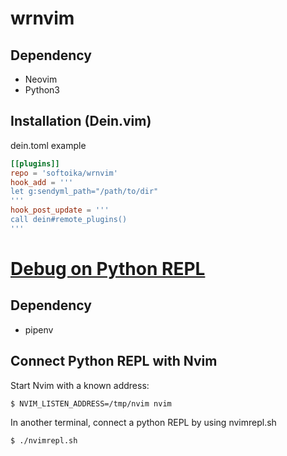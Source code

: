 # wrnvim
## Dependency
- Neovim
- Python3

## Installation (Dein.vim)
dein.toml example
```toml
[[plugins]]
repo = 'softoika/wrnvim'
hook_add = '''
let g:sendyml_path="/path/to/dir"
'''
hook_post_update = '''
call dein#remote_plugins()
'''
```

# [Debug on Python REPL](https://github.com/neovim/python-client#usage-through-the-python-repl)
## Dependency
- pipenv
## Connect Python REPL with Nvim
Start Nvim with a known address:
```
$ NVIM_LISTEN_ADDRESS=/tmp/nvim nvim
```
In another terminal, connect a python REPL by using nvimrepl.sh
```
$ ./nvimrepl.sh
```
